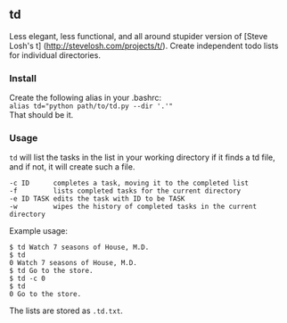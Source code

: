 ## td
Less elegant, less functional, and all around stupider version of [Steve Losh's t] (http://stevelosh.com/projects/t/). Create independent todo lists for individual directories.

### Install
Create the following alias in your .bashrc:  
`alias td="python path/to/td.py --dir '.'"`  
That should be it.

### Usage
`td` will list the tasks in the list in your working directory if it finds a td file, and if not, it will create such a file.  
```
-c ID      completes a task, moving it to the completed list  
-f         lists completed tasks for the current directory  
-e ID TASK edits the task with ID to be TASK  
-w         wipes the history of completed tasks in the current directory
```

Example usage:  
```
$ td Watch 7 seasons of House, M.D.  
$ td  
0 Watch 7 seasons of House, M.D.  
$ td Go to the store.  
$ td -c 0  
$ td  
0 Go to the store.
```

The lists are stored as `.td.txt`.
